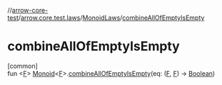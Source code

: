 //[arrow-core-test](../../../index.md)/[arrow.core.test.laws](../index.md)/[MonoidLaws](index.md)/[combineAllOfEmptyIsEmpty](combine-all-of-empty-is-empty.md)

# combineAllOfEmptyIsEmpty

[common]\
fun &lt;[F](combine-all-of-empty-is-empty.md)&gt; [Monoid](../../../../arrow-core/arrow-core/arrow.typeclasses/-monoid/index.md)&lt;[F](combine-all-of-empty-is-empty.md)&gt;.[combineAllOfEmptyIsEmpty](combine-all-of-empty-is-empty.md)(eq: ([F](combine-all-of-empty-is-empty.md), [F](combine-all-of-empty-is-empty.md)) -&gt; [Boolean](https://kotlinlang.org/api/latest/jvm/stdlib/kotlin/-boolean/index.html))
